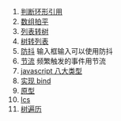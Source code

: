 1. [判断环形引用](ring-reference.js)
2. [数组拍平](array-flat.js)
3. [列表转树](list-to-tree.js)
4. [树转列表](tree-to-list.js)
5. [防抖](debounce.html) 输入框输入可以使用防抖
6. [节流](throttle.html) 频繁触发的事件用节流
7. [javascript 八大类型](js-type.js)
8. [实现 bind](bind.js)
9. [原型](原型.md)
10. [lcs](lcs.js)
11. [树遍历](traverse.js)
